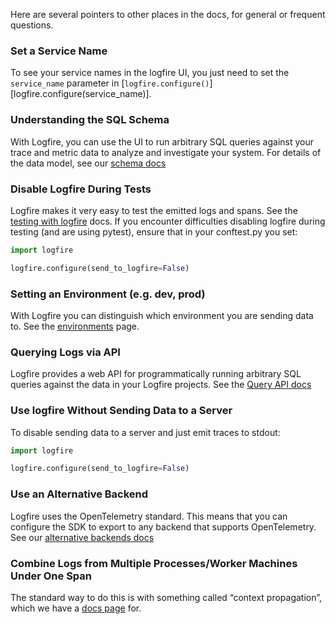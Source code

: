 Here are several pointers to other places in the docs, for general or frequent questions.


### Set a Service Name
To see your service names in the logfire UI, you just need to set the `service_name` parameter in
[`logfire.configure()`][logfire.configure(service_name)].

### Understanding the SQL Schema
With Logfire, you can use the UI to run arbitrary SQL queries against your trace and metric data to
analyze and investigate your system. For details of the data model, see
our [schema docs](../web-ui/explore.md#records-schema)

### Disable Logfire During Tests
Logfire makes it very easy to test the emitted logs and spans. See the [testing with logfire](../advanced/testing.md) docs.
If you encounter difficulties disabling logfire during testing (and are using pytest),
ensure that in your conftest.py you set:

```py title="conftest.py"
import logfire

logfire.configure(send_to_logfire=False)
```

### Setting an Environment (e.g. dev, prod)
With Logfire you can distinguish which environment you are sending data to. See the [environments](../advanced/environments.md) page.

### Querying Logs via API
Logfire provides a web API for programmatically running arbitrary SQL queries against the data in your Logfire projects.
See the [Query API docs](../advanced/query-api.md)


### Use logfire Without Sending Data to a Server
To disable sending data to a server and just emit traces to stdout:
```py title="main.py"
import logfire

logfire.configure(send_to_logfire=False)
```

### Use an Alternative Backend

Logfire uses the OpenTelemetry standard. This means that you can configure the SDK to export to any
backend that supports OpenTelemetry. See our [alternative backends docs](../advanced/alternative-backends.md)


### Combine Logs from Multiple Processes/Worker Machines Under One Span
The standard way to do this is with something called “context propagation”, which
we have a [docs page](../../reference/api/propagate.md) for.
